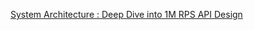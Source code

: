 [System Architecture : Deep Dive into 1M RPS API Design](https://levelup.gitconnected.com/system-architecture-deep-dive-into-1m-rps-api-design-fa5b5a01e6f4)